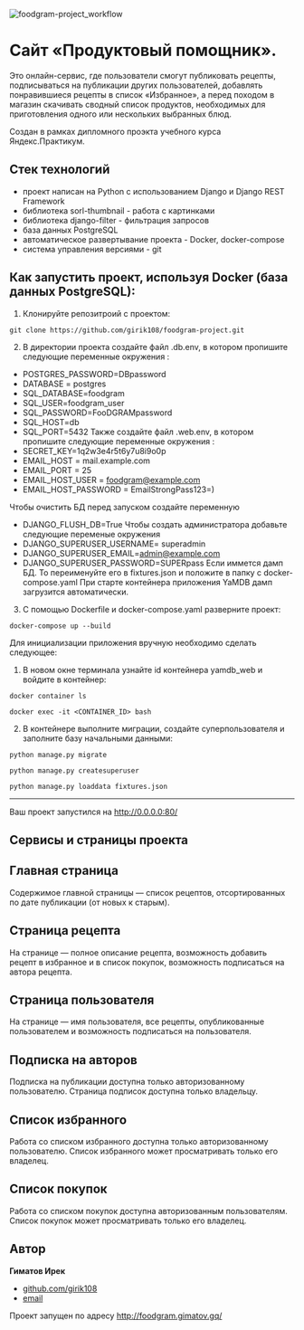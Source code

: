 ![foodgram-project_workflow](https://github.com/girik108/foodgram-project/actions/workflows/foodgram.yml/badge.svg)


# Сайт «Продуктовый помощник».
Это онлайн-сервис, где пользователи смогут публиковать рецепты, подписываться на публикации других пользователей, добавлять понравившиеся рецепты в список «Избранное», а перед походом в магазин скачивать сводный список продуктов, необходимых для приготовления одного или нескольких выбранных блюд.

Cоздан в рамках дипломного проэкта учебного курса Яндекс.Практикум.

## Стек технологий
- проект написан на Python с использованием Django и Django REST Framework
- библиотека sorl-thumbnail - работа с картинками
- библиотека django-filter - фильтрация запросов
- база данных PostgreSQL
- автоматическое развертывание проекта - Docker, docker-compose
- система управления версиями - git

## Как запустить проект, используя Docker (база данных PostgreSQL):
1) Клонируйте репозитроий с проектом:
```
git clone https://github.com/girik108/foodgram-project.git

```
2) В директории проекта создайте файл .db.env, в котором пропишите следующие переменные окружения :
 - POSTGRES_PASSWORD=DBpassword
 - DATABASE = postgres
 - SQL_DATABASE=foodgram
 - SQL_USER=foodgram_user
 - SQL_PASSWORD=FooDGRAMpassword
 - SQL_HOST=db
 - SQL_PORT=5432
 Также создайте файл .web.env, в котором пропишите следующие переменные окружения :
 - SECRET_KEY=1q2w3e4r5t6y7u8i9o0p
 - EMAIL_HOST = mail.example.com
 - EMAIL_PORT = 25
 - EMAIL_HOST_USER = foodgram@example.com
 - EMAIL_HOST_PASSWORD = EmailStrongPass123=)

 Чтобы очистить БД перед запуском создайте переменную 
 - DJANGO_FLUSH_DB=True
 Чтобы создать администратора добавьте следующие переменые окружения
 - DJANGO_SUPERUSER_USERNAME= superadmin
 - DJANGO_SUPERUSER_EMAIL=admin@example.com
 - DJANGO_SUPERUSER_PASSWORD=SUPERpass
 Если иммется дамп БД. То переименуйте его в fixtures.json и положите в папку с docker-compose.yaml
 При старте контейнера приложения YaMDB дамп загрузится автоматически.
 
3) С помощью Dockerfile и docker-compose.yaml разверните проект:
```
docker-compose up --build
```

Для инициализации приложения вручную необходимо сделать следующее:
1)  В новом окне терминала узнайте id контейнера yamdb_web и войдите в контейнер:
```
docker container ls
```
```
docker exec -it <CONTAINER_ID> bash
```
2) В контейнере выполните миграции, создайте суперпользователя и заполните базу начальными данными:
```
python manage.py migrate

python manage.py createsuperuser

python manage.py loaddata fixtures.json
```
_________________________________
Ваш проект запустился на http://0.0.0.0:80/


## Сервисы и страницы проекта

## Главная страница
Содержимое главной страницы — список рецептов, отсортированных по дате публикации (от новых к старым).
## Страница рецепта
На странице — полное описание рецепта, возможность добавить рецепт в избранное и в список покупок, возможность подписаться на автора рецепта.
## Страница пользователя
На странице — имя пользователя, все рецепты, опубликованные пользователем и возможность подписаться на пользователя.
## Подписка на авторов
Подписка на публикации доступна только авторизованному пользователю. Страница подписок доступна только владельцу.
## Список избранного
Работа со списком избранного доступна только авторизованному пользователю. Список избранного может просматривать только его владелец.
## Список покупок
Работа со списком покупок доступна авторизованным пользователям. Список покупок может просматривать только его владелец.


## Автор

**Гиматов Ирек**

* [github.com/girik108](https://github.com/girik108)
* [email](mailto:gimatovig@yandex.ru)

Проект запущен по адресу http://foodgram.gimatov.gq/

